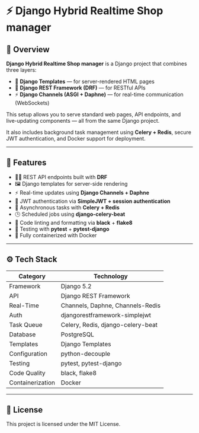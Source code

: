 # ⚡ Django Hybrid Realtime Shop manager

## 📖 Overview

**Django Hybrid Realtime Shop manager** is a Django project that combines three layers:

- 🧱 **Django Templates** — for server-rendered HTML pages  
- 🔌 **Django REST Framework (DRF)** — for RESTful APIs  
- ⚡ **Django Channels (ASGI + Daphne)** — for real-time communication (WebSockets)

This setup allows you to serve standard web pages, API endpoints, and live-updating components — all from the same Django project.

It also includes background task management using **Celery + Redis**, secure JWT authentication, and Docker support for deployment.

---

## 🧩 Features

- 🧑‍💻 REST API endpoints built with **DRF**
- 🖼️ Django templates for server-side rendering
- ⚡ Real-time updates using **Django Channels + Daphne**
- 🔐 JWT authentication via **SimpleJWT + session authentication**
- 🧵 Asynchronous tasks with **Celery + Redis**
- 🕒 Scheduled jobs using **django-celery-beat**
- 🧰 Code linting and formatting via **black** + **flake8**
- 🧪 Testing with **pytest** + **pytest-django**
- 🐳 Fully containerized with Docker

---

## ⚙️ Tech Stack

| Category | Technology |
|-----------|-------------|
| Framework | Django 5.2 |
| API | Django REST Framework |
| Real-Time | Channels, Daphne, Channels-Redis |
| Auth | djangorestframework-simplejwt |
| Task Queue | Celery, Redis, django-celery-beat |
| Database | PostgreSQL |
| Templates | Django Templates |
| Configuration | python-decouple |
| Testing | pytest, pytest-django |
| Code Quality | black, flake8 |
| Containerization | Docker |

---

## 🏁 License

This project is licensed under the MIT License.

